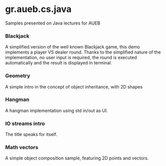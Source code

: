 # gr.aueb.cs.java
Samples presented on Java lectures for AUEB

### Blackjack

A simplified version of the well known Blackjack game, this demo implements a player VS dealer round. Thanks to the simplified nature of the implementation, no user input is required, the round is executed automatically and the result is displayed in terminal.

### Geometry

A simple intro in the concept of object inheritance, with 2D shapes

### Hangman

A hangman implementation using std in/out as UI.

### IO streams intro

The title speaks for itself.

### Math vectors

A simple object composition sample, featuring 2D points and vectors.

